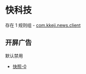 # 快科技

存在 1 规则组 - [com.kkeji.news.client](/src/apps/com.kkeji.news.client.ts)

## 开屏广告

默认禁用

- [快照-0](https://i.gkd.li/i/13197536)
